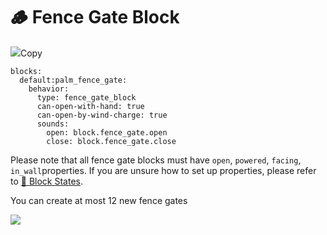 # 🪵 Fence Gate Block

![](https://mo-mi.gitbook.io/xiaomomi-plugins/~gitbook/image?url=https%3A%2F%2F1836335287-files.gitbook.io%2F%7E%2Ffiles%2Fv0%2Fb%2Fgitbook-x-prod.appspot.com%2Fo%2Fspaces%252FOgvQ1fEJPROp7131PPlK%252Fuploads%252FNPmKMLMPGQz3qSBO3W26%252Fimage.png%3Falt%3Dmedia%26token%3Dc6ec1ee0-a6e2-400a-985b-090dc61321dc\&width=768\&dpr=4\&quality=100\&sign=5798db04\&sv=2)Copy

```
blocks:
  default:palm_fence_gate:
    behavior:
      type: fence_gate_block
      can-open-with-hand: true
      can-open-by-wind-charge: true
      sounds:
        open: block.fence_gate.open
        close: block.fence_gate.close
```

Please note that all fence gate blocks must have `open`, `powered`, `facing`, `in_wall`properties. If you are unsure how to set up properties, please refer to [🔣 Block States](https://mo-mi.gitbook.io/xiaomomi-plugins/craftengine/plugin-wiki/craftengine/add-new-contents/blocks/block-states).

You can create at most 12 new fence gates

![](https://mo-mi.gitbook.io/xiaomomi-plugins/~gitbook/image?url=https%3A%2F%2F1836335287-files.gitbook.io%2F%7E%2Ffiles%2Fv0%2Fb%2Fgitbook-x-prod.appspot.com%2Fo%2Fspaces%252FOgvQ1fEJPROp7131PPlK%252Fuploads%252FsYt7jqZOLRHRrnUgfhfd%252Fimage.png%3Falt%3Dmedia%26token%3De94e5a24-9d2b-4093-be42-e0d3434c86de\&width=300\&dpr=4\&quality=100\&sign=415da926\&sv=2)

